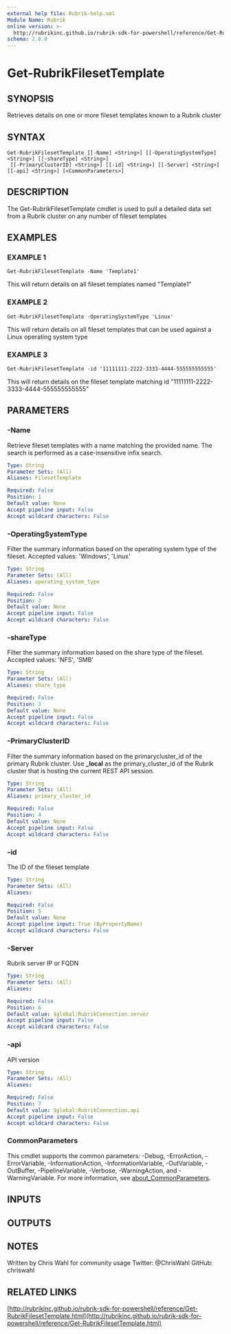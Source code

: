 ```yaml
---
external help file: Rubrik-help.xml
Module Name: Rubrik
online version: >-
  http://rubrikinc.github.io/rubrik-sdk-for-powershell/reference/Get-RubrikFilesetTemplate.html
schema: 2.0.0
---
```


# Get-RubrikFilesetTemplate

## SYNOPSIS

Retrieves details on one or more fileset templates known to a Rubrik cluster

## SYNTAX

```text
Get-RubrikFilesetTemplate [[-Name] <String>] [[-OperatingSystemType] <String>] [[-shareType] <String>]
 [[-PrimaryClusterID] <String>] [[-id] <String>] [[-Server] <String>] [[-api] <String>] [<CommonParameters>]
```

## DESCRIPTION

The Get-RubrikFilesetTemplate cmdlet is used to pull a detailed data set from a Rubrik cluster on any number of fileset templates

## EXAMPLES

### EXAMPLE 1

```text
Get-RubrikFilesetTemplate -Name 'Template1'
```

This will return details on all fileset templates named "Template1"

### EXAMPLE 2

```text
Get-RubrikFilesetTemplate -OperatingSystemType 'Linux'
```

This will return details on all fileset templates that can be used against a Linux operating system type

### EXAMPLE 3

```text
Get-RubrikFilesetTemplate -id '11111111-2222-3333-4444-555555555555'
```

This will return details on the fileset template matching id "11111111-2222-3333-4444-555555555555"

## PARAMETERS

### -Name

Retrieve fileset templates with a name matching the provided name. The search is performed as a case-insensitive infix search.

```yaml
Type: String
Parameter Sets: (All)
Aliases: FilesetTemplate

Required: False
Position: 1
Default value: None
Accept pipeline input: False
Accept wildcard characters: False
```

### -OperatingSystemType

Filter the summary information based on the operating system type of the fileset. Accepted values: 'Windows', 'Linux'

```yaml
Type: String
Parameter Sets: (All)
Aliases: operating_system_type

Required: False
Position: 2
Default value: None
Accept pipeline input: False
Accept wildcard characters: False
```

### -shareType

Filter the summary information based on the share type of the fileset. Accepted values: 'NFS', 'SMB'

```yaml
Type: String
Parameter Sets: (All)
Aliases: share_type

Required: False
Position: 3
Default value: None
Accept pipeline input: False
Accept wildcard characters: False
```

### -PrimaryClusterID

Filter the summary information based on the primarycluster\_id of the primary Rubrik cluster. Use **\_local** as the primary\_cluster\_id of the Rubrik cluster that is hosting the current REST API session.

```yaml
Type: String
Parameter Sets: (All)
Aliases: primary_cluster_id

Required: False
Position: 4
Default value: None
Accept pipeline input: False
Accept wildcard characters: False
```

### -id

The ID of the fileset template

```yaml
Type: String
Parameter Sets: (All)
Aliases:

Required: False
Position: 5
Default value: None
Accept pipeline input: True (ByPropertyName)
Accept wildcard characters: False
```

### -Server

Rubrik server IP or FQDN

```yaml
Type: String
Parameter Sets: (All)
Aliases:

Required: False
Position: 6
Default value: $global:RubrikConnection.server
Accept pipeline input: False
Accept wildcard characters: False
```

### -api

API version

```yaml
Type: String
Parameter Sets: (All)
Aliases:

Required: False
Position: 7
Default value: $global:RubrikConnection.api
Accept pipeline input: False
Accept wildcard characters: False
```

### CommonParameters

This cmdlet supports the common parameters: -Debug, -ErrorAction, -ErrorVariable, -InformationAction, -InformationVariable, -OutVariable, -OutBuffer, -PipelineVariable, -Verbose, -WarningAction, and -WarningVariable. For more information, see [about\_CommonParameters](http://go.microsoft.com/fwlink/?LinkID=113216).

## INPUTS

## OUTPUTS

## NOTES

Written by Chris Wahl for community usage Twitter: @ChrisWahl GitHub: chriswahl

## RELATED LINKS

[http://rubrikinc.github.io/rubrik-sdk-for-powershell/reference/Get-RubrikFilesetTemplate.html](http://rubrikinc.github.io/rubrik-sdk-for-powershell/reference/Get-RubrikFilesetTemplate.html)

